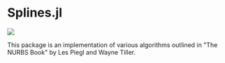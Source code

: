 # Splines.jl

[![](https://img.shields.io/badge/docs-dev-blue.svg)](http://flow.byu.edu/Splines.jl/)

This package is an implementation of various algorithms outlined in "The NURBS Book" by Les Piegl and Wayne Tiller.





